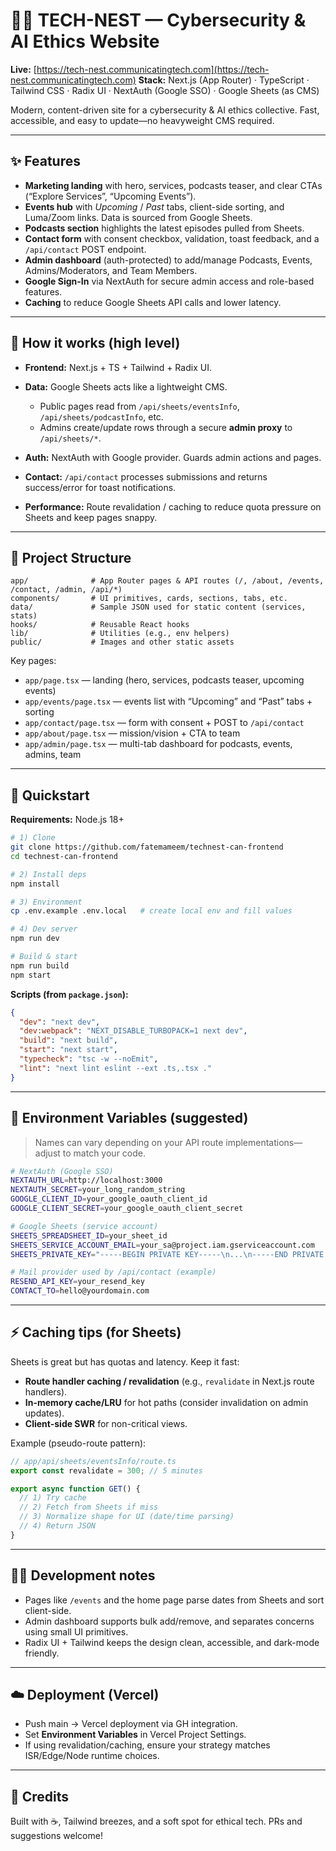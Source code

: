 # 🐣🔐 TECH-NEST — Cybersecurity & AI Ethics Website

**Live:** [https://tech-nest.communicatingtech.com](https://tech-nest.communicatingtech.com)
**Stack:** Next.js (App Router) · TypeScript · Tailwind CSS · Radix UI · NextAuth (Google SSO) · Google Sheets (as CMS)

Modern, content-driven site for a cybersecurity & AI ethics collective. Fast, accessible, and easy to update—no heavyweight CMS required.

---

## ✨ Features

* **Marketing landing** with hero, services, podcasts teaser, and clear CTAs (“Explore Services”, “Upcoming Events”).
* **Events hub** with *Upcoming* / *Past* tabs, client-side sorting, and Luma/Zoom links. Data is sourced from Google Sheets.
* **Podcasts section** highlights the latest episodes pulled from Sheets.
* **Contact form** with consent checkbox, validation, toast feedback, and a `/api/contact` POST endpoint.
* **Admin dashboard** (auth-protected) to add/manage Podcasts, Events, Admins/Moderators, and Team Members.
* **Google Sign-In** via NextAuth for secure admin access and role-based features.
* **Caching** to reduce Google Sheets API calls and lower latency.

---

## 🧭 How it works (high level)

* **Frontend:** Next.js + TS + Tailwind + Radix UI.
* **Data:** Google Sheets acts like a lightweight CMS.

  * Public pages read from `/api/sheets/eventsInfo`, `/api/sheets/podcastInfo`, etc.
  * Admins create/update rows through a secure **admin proxy** to `/api/sheets/*`.
* **Auth:** NextAuth with Google provider. Guards admin actions and pages.
* **Contact:** `/api/contact` processes submissions and returns success/error for toast notifications.
* **Performance:** Route revalidation / caching to reduce quota pressure on Sheets and keep pages snappy.

---

## 📁 Project Structure

```
app/              # App Router pages & API routes (/, /about, /events, /contact, /admin, /api/*)
components/       # UI primitives, cards, sections, tabs, etc.
data/             # Sample JSON used for static content (services, stats)
hooks/            # Reusable React hooks
lib/              # Utilities (e.g., env helpers)
public/           # Images and other static assets
```

Key pages:

* `app/page.tsx` — landing (hero, services, podcasts teaser, upcoming events)
* `app/events/page.tsx` — events list with “Upcoming” and “Past” tabs + sorting
* `app/contact/page.tsx` — form with consent + POST to `/api/contact`
* `app/about/page.tsx` — mission/vision + CTA to team
* `app/admin/page.tsx` — multi-tab dashboard for podcasts, events, admins, team

---

## 🚀 Quickstart

**Requirements:** Node.js 18+

```bash
# 1) Clone
git clone https://github.com/fatemameem/technest-can-frontend
cd technest-can-frontend

# 2) Install deps
npm install

# 3) Environment
cp .env.example .env.local   # create local env and fill values

# 4) Dev server
npm run dev

# Build & start
npm run build
npm start
```

**Scripts (from `package.json`):**

```json
{
  "dev": "next dev",
  "dev:webpack": "NEXT_DISABLE_TURBOPACK=1 next dev",
  "build": "next build",
  "start": "next start",
  "typecheck": "tsc -w --noEmit",
  "lint": "next lint eslint --ext .ts,.tsx ."
}
```

---

## 🔐 Environment Variables (suggested)

> Names can vary depending on your API route implementations—adjust to match your code.

```bash
# NextAuth (Google SSO)
NEXTAUTH_URL=http://localhost:3000
NEXTAUTH_SECRET=your_long_random_string
GOOGLE_CLIENT_ID=your_google_oauth_client_id
GOOGLE_CLIENT_SECRET=your_google_oauth_client_secret

# Google Sheets (service account)
SHEETS_SPREADSHEET_ID=your_sheet_id
SHEETS_SERVICE_ACCOUNT_EMAIL=your_sa@project.iam.gserviceaccount.com
SHEETS_PRIVATE_KEY="-----BEGIN PRIVATE KEY-----\n...\n-----END PRIVATE KEY-----\n"

# Mail provider used by /api/contact (example)
RESEND_API_KEY=your_resend_key
CONTACT_TO=hello@yourdomain.com
```

---

## ⚡ Caching tips (for Sheets)

Sheets is great but has quotas and latency. Keep it fast:

* **Route handler caching / revalidation** (e.g., `revalidate` in Next.js route handlers).
* **In-memory cache/LRU** for hot paths (consider invalidation on admin updates).
* **Client-side SWR** for non-critical views.

Example (pseudo-route pattern):

```ts
// app/api/sheets/eventsInfo/route.ts
export const revalidate = 300; // 5 minutes

export async function GET() {
  // 1) Try cache
  // 2) Fetch from Sheets if miss
  // 3) Normalize shape for UI (date/time parsing)
  // 4) Return JSON
}
```

---

## 🧑‍💻 Development notes

* Pages like `/events` and the home page parse dates from Sheets and sort client-side.
* Admin dashboard supports bulk add/remove, and separates concerns using small UI primitives.
* Radix UI + Tailwind keeps the design clean, accessible, and dark-mode friendly.

---

## ☁️ Deployment (Vercel)

* Push main → Vercel deployment via GH integration.
* Set **Environment Variables** in Vercel Project Settings.
* If using revalidation/caching, ensure your strategy matches ISR/Edge/Node runtime choices.

---

## 🙌 Credits

Built with ☕, Tailwind breezes, and a soft spot for ethical tech.
PRs and suggestions welcome!

